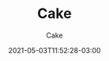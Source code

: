 ---
# Essential settings
title: "Cake"
subtitle: "Cake"
type: "post"
date: 2021-05-03T11:52:28-03:00
translationKey: "Cake"

# Scheduling
draft: false

# Organization
layout:
topics: ["arte"]
tags: []

# Style
style: "image"
size: "lg"
color: ""
textColor: ""
weight: ""

link: "https://www.instagram.com/p/COagofJM3A8/?utm_source=ig_web_copy_link"

# Custom Classes
headerClass: ""
titleClass: "gone"
summaryClass: ""
footerClass: ""

# Thumbnail / Featured
summary: ""
thumb: "images/cake.png"
alt: "Esse é o placeholder"

#<div class="row d-flex" data-masonry='{"percentPosition": true }'>
#    <div class="col-1"></div>
#    {{< imgproc path="images/snow.jpg" method="Fill" size="1920x1080" col="8" >}}
#</div>

#<div class="row d-flex justify-content-center">
#    {{< imgproc path="images/snow.jpg" method="Fill" size="1920x1080" col="8" >}}
#</div>
---